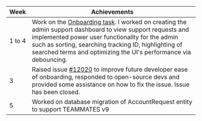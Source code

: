 | Week | Achievements |
| ---- | ------------ |
| 1 to 4 | Work on the [Onboarding task](https://github.com/cedricongjh/teammates/commits/cedric/api-integration). I worked on creating the admin support dashboard to view support requests and implemented power user functionality for the admin such as sorting, searching tracking ID, highlighting of searched terms and optimizing the UI's performance via debouncing. |
| 3 | Raised issue [#12020](https://github.com/TEAMMATES/teammates/issues/12020) to improve future developer ease of onboarding, responded to open-source devs and provided some assistance on how to fix the issue. Issue has been closed. | 
| 5 | Worked on database migration of AccountRequest entity to support TEAMMATES v9 | 
